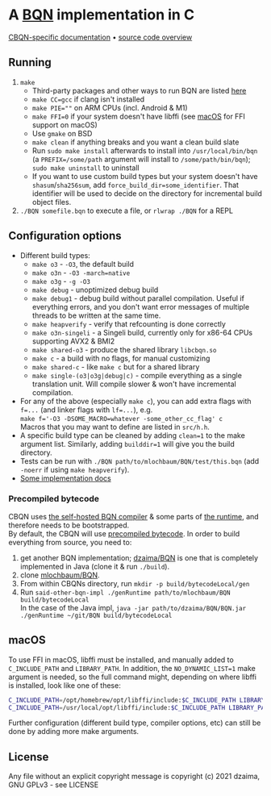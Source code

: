 # A [BQN](https://github.com/mlochbaum/BQN) implementation in C

[CBQN-specific documentation](docs/README.md) • [source code overview](src/README.md)

## Running

1. `make`
    - Third-party packages and other ways to run BQN are listed [here](https://mlochbaum.github.io/BQN/running.html)
    - `make CC=gcc` if clang isn't installed
    - `make PIE=""` on ARM CPUs (incl. Android & M1)
    - `make FFI=0` if your system doesn't have libffi (see [macOS](#macos) for FFI support on macOS)
    - Use `gmake` on BSD
    - `make clean` if anything breaks and you want a clean build slate
    - Run `sudo make install` afterwards to install into `/usr/local/bin/bqn` (a `PREFIX=/some/path` argument will install to `/some/path/bin/bqn`); `sudo make uninstall` to uninstall
    - If you want to use custom build types but your system doesn't have `shasum`/`sha256sum`, add `force_build_dir=some_identifier`. That identifier will be used to decide on the directory for incremental build object files.
2. `./BQN somefile.bqn` to execute a file, or `rlwrap ./BQN` for a REPL

## Configuration options

- Different build types:
    - `make o3` - `-O3`, the default build
    - `make o3n` - `-O3 -march=native`
    - `make o3g` - `-g -O3`
    - `make debug` - unoptimized debug build
    - `make debug1` - debug build without parallel compilation. Useful if everything errors, and you don't want error messages of multiple threads to be written at the same time.
    - `make heapverify` - verify that refcounting is done correctly
    - `make o3n-singeli` - a Singeli build, currently only for x86-64 CPUs supporting AVX2 & BMI2
    - `make shared-o3` - produce the shared library `libcbqn.so`
    - `make c` - a build with no flags, for manual customizing
    - `make shared-c` - like `make c` but for a shared library
    - `make single-(o3|o3g|debug|c)` - compile everything as a single translation unit. Will compile slower & won't have incremental compilation.
- For any of the above (especially `make c`), you can add extra flags with `f=...` (and linker flags with `lf=...`), e.g.  
  `make f='-O3 -DSOME_MACRO=whatever -some_other_cc_flag' c`  
  Macros that you may want to define are listed in `src/h.h`.  
- A specific build type can be cleaned by adding `clean=1` to the make argument list. Similarly, adding `builddir=1` will give you the build directory.
- Tests can be run with `./BQN path/to/mlochbaum/BQN/test/this.bqn` (add `-noerr` if using `make heapverify`).
- [Some implementation docs](https://github.com/dzaima/CBQN/tree/master/src#readme)

### Precompiled bytecode

CBQN uses [the self-hosted BQN compiler](https://github.com/mlochbaum/BQN/blob/master/src/c.bqn) & some parts of [the runtime](https://github.com/mlochbaum/BQN/blob/master/src/r1.bqn), and therefore needs to be bootstrapped.  
By default, the CBQN will use [precompiled bytecode](https://github.com/dzaima/cbqnBytecode). In order to build everything from source, you need to:

1. get another BQN implementation; [dzaima/BQN](https://github.com/dzaima/BQN) is one that is completely implemented in Java (clone it & run `./build`).
2. clone [mlochbaum/BQN](https://github.com/mlochbaum/BQN).
2. From within CBQNs directory, run `mkdir -p build/bytecodeLocal/gen`
3. Run `said-other-bqn-impl ./genRuntime path/to/mlochbaum/BQN build/bytecodeLocal`  
   In the case of the Java impl, `java -jar path/to/dzaima/BQN/BQN.jar ./genRuntime ~/git/BQN build/bytecodeLocal`

## macOS

To use FFI in macOS, libffi must be installed, and manually added to `C_INCLUDE_PATH` and `LIBRARY_PATH`. In addition, the `NO_DYNAMIC_LIST=1` make argument is needed, so the full command might, depending on where libffi is installed, look like one of these:

```sh
C_INCLUDE_PATH=/opt/homebrew/opt/libffi/include:$C_INCLUDE_PATH LIBRARY_PATH=/opt/homebrew/opt/libffi/lib:$LIBRARY_PATH make PIE="" NO_DYNAMIC_LIST=1
C_INCLUDE_PATH=/usr/local/opt/libffi/include:$C_INCLUDE_PATH LIBRARY_PATH=/usr/local/opt/libffi/lib:$LIBRARY_PATH make PIE="" NO_DYNAMIC_LIST=1
```

Further configuration (different build type, compiler options, etc) can still be done by adding more make arguments.

## License

Any file without an explicit copyright message is copyright (c) 2021 dzaima, GNU GPLv3 - see LICENSE